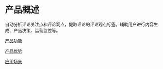 #  产品概述

自动分析评论关注点和评论观点，提取评论的评论观点标签。辅助用户进行内容生成、产品决策、运营监控等。

[产品功能](Features.md)

[产品优势](Benefits.md)

[应用场景](Application-Scenarios.md)